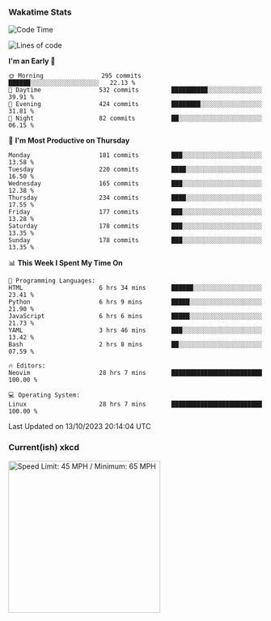 ### Wakatime Stats
<!--START_SECTION:waka-->
![Code Time](http://img.shields.io/badge/Code%20Time-2%2C021%20hrs%2027%20mins-blue)

![Lines of code](https://img.shields.io/badge/From%20Hello%20World%20I%27ve%20Written-799.4%20thousand%20lines%20of%20code-blue)

**I'm an Early 🐤** 

```text
🌞 Morning                295 commits         ██████░░░░░░░░░░░░░░░░░░░   22.13 % 
🌆 Daytime                532 commits         ██████████░░░░░░░░░░░░░░░   39.91 % 
🌃 Evening                424 commits         ████████░░░░░░░░░░░░░░░░░   31.81 % 
🌙 Night                  82 commits          ██░░░░░░░░░░░░░░░░░░░░░░░   06.15 % 
```
📅 **I'm Most Productive on Thursday** 

```text
Monday                   181 commits         ███░░░░░░░░░░░░░░░░░░░░░░   13.58 % 
Tuesday                  220 commits         ████░░░░░░░░░░░░░░░░░░░░░   16.50 % 
Wednesday                165 commits         ███░░░░░░░░░░░░░░░░░░░░░░   12.38 % 
Thursday                 234 commits         ████░░░░░░░░░░░░░░░░░░░░░   17.55 % 
Friday                   177 commits         ███░░░░░░░░░░░░░░░░░░░░░░   13.28 % 
Saturday                 178 commits         ███░░░░░░░░░░░░░░░░░░░░░░   13.35 % 
Sunday                   178 commits         ███░░░░░░░░░░░░░░░░░░░░░░   13.35 % 
```


📊 **This Week I Spent My Time On** 

```text
💬 Programming Languages: 
HTML                     6 hrs 34 mins       ██████░░░░░░░░░░░░░░░░░░░   23.41 % 
Python                   6 hrs 9 mins        █████░░░░░░░░░░░░░░░░░░░░   21.90 % 
JavaScript               6 hrs 6 mins        █████░░░░░░░░░░░░░░░░░░░░   21.73 % 
YAML                     3 hrs 46 mins       ███░░░░░░░░░░░░░░░░░░░░░░   13.42 % 
Bash                     2 hrs 8 mins        ██░░░░░░░░░░░░░░░░░░░░░░░   07.59 % 

🔥 Editors: 
Neovim                   28 hrs 7 mins       █████████████████████████   100.00 % 

💻 Operating System: 
Linux                    28 hrs 7 mins       █████████████████████████   100.00 % 
```


 Last Updated on 13/10/2023 20:14:04 UTC
<!--END_SECTION:waka-->

### Current(ish) xkcd
<a id="xkcd-a" title="Speed Limit: 45 MPH / Minimum: 65 MPH" href="https://www.xkcd.com" target="_blank">
        <img align="center" id="xkcd-img" src="https://imgs.xkcd.com/comics/sign_combo.png" alt="Speed Limit: 45 MPH / Minimum: 65 MPH" height=300 />
</a>
